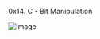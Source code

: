 0x14. C - Bit Manipulation

![image](https://github.com/oriokie/alx-low_level_programming/assets/120079514/441eadd9-d759-4606-9ae3-fcb664092ae5)

